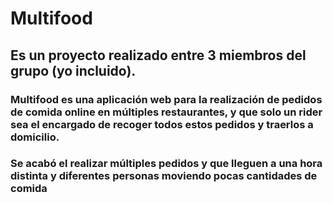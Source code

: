 # Multifood
## Es un proyecto realizado entre 3 miembros del grupo (yo incluido).
### Multifood es una aplicación web para la realización de pedidos de comida online en múltiples restaurantes, y que solo un rider sea el encargado de recoger todos estos pedidos y traerlos a domicilio.
### Se acabó el realizar múltiples pedidos y que lleguen a una hora distinta y diferentes personas moviendo pocas cantidades de comida
